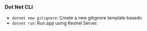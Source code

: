 ### Dot Net CLI
- `dotnet new gitignore`: Create a new gitignore template basado
- `dotnet run`: Run app using Kestrel Server.
